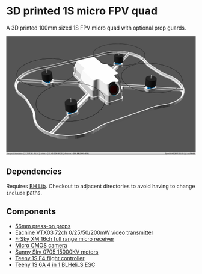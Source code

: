 # 3D printed 1S micro FPV quad

A 3D printed 100mm sized 1S FPV micro quad with optional prop guards.

![3D printed 100mm brushless FPV micro quad](https://github.com/brandonhill/3D-printed-micro-quad/blob/master/img/render.png)

## Dependencies

Requires [BH Lib](https://github.com/brandonhill/BH-Lib). Checkout to adjacent directories to avoid having to change `include` paths.

## Components

* [56mm press-on props](http://www.dx.com/p/389120)
* [Eachine VTX03 72ch 0/25/50/200mW video transmitter](https://www.banggood.com/Eachine-VTX03-Super-Mini-5_8G-72CH-025mW50mw200mW-Switchable-FPV-Transmitter-p-1114206.html?p=82221313786612015035)
* [FrSky XM 16ch full range micro receiver](https://us.banggood.com/Wholesale-Warehouse-FrSky-XM-2_4G-16CH-Telemetry-Receiver-wp-Usa-1107435.html?p=82221313786612015035)
* [Micro CMOS camera](https://www.banggood.com/600TVL-8_0MP-14-2_8mm-CMOS-FPV-170-Degree-Wide-Anlge-Lens-Camera-PALNTSC-p-984345.html?p=82221313786612015035)
* [Sunny Sky 0705 15000KV motors](https://www.rcmoment.com/p-rm8775.html)
* [Teeny 1S F4 flight controller](https://www.banggood.com/Teeny1S-F4-Flight-Controller-Built-in-Betaflight-OSD-Teeny1S-4-In-1-6A-BLHeli_S-ESC-p-1176420.html?p=82221313786612015035)
* [Teeny 1S 6A 4 in 1 BLHeli_S ESC](https://www.banggood.com/Teeny1S-F4-Flight-Controller-Built-in-Betaflight-OSD-Teeny1S-4-In-1-6A-BLHeli_S-ESC-p-1176420.html?p=82221313786612015035)
